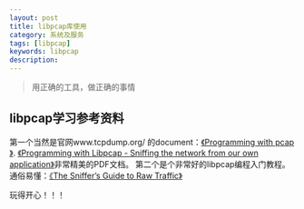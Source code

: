 ```yaml
---
layout: post
title: libpcap库使用
category: 系统及服务
tags: [libpcap]
keywords: libpcap
description:
---
```


> 用正确的工具，做正确的事情

## libpcap学习参考资料

第一个当然是官网www.tcpdump.org/ 的document：[《Programming with pcap 》](http://www.tcpdump.org/pcap.htm).
[《Programming with Libpcap - Sniffing the network from our own application》](http://pan.baidu.com/s/1kTzMgoZ)非常精美的PDF文档。
第二个是个非常好的libpcap编程入门教程。通俗易懂：[《The Sniffer’s Guide to Raw Traffic》](http://yuba.stanford.edu/~casado/pcap/section1.html)






玩得开心！！！
